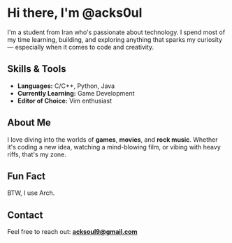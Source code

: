 # Hi there, I'm @acks0ul

I'm a student from Iran who's passionate about technology. I spend most of my time learning, building, and exploring anything that sparks my curiosity — especially when it comes to code and creativity.

## Skills & Tools
- **Languages:** C/C++, Python, Java  
- **Currently Learning:** Game Development  
- **Editor of Choice:** Vim enthusiast

## About Me
I love diving into the worlds of **games**, **movies**, and **rock music**. Whether it's coding a new idea, watching a mind-blowing film, or vibing with heavy riffs, that's my zone.

## Fun Fact
BTW, I use Arch.

## Contact
Feel free to reach out: **acksoul9@gmail.com**

